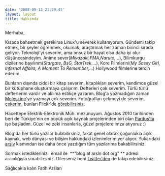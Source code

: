```yaml
---
date: '2008-09-13 21:29:45'
layout: layout
title: Hakkımda
---
```


Merhaba,

Kısaca bahsetmek gerekirse Linux'u severek kullanıyorum. Gündemi takip etmek,
bir şeyler öğrenmek, okumak, araştırmak her zaman birinci sırada geliyor.
Teknoloji'yi severim, ama onsuz bir hayat olsa daha iyi olur
düşüncesindeyim. Anime sever(_Miyazaki,FMA,Naruto,..._), Bilimkurgu
dizilerine bayılırım(_Stargate, BsG, StarTrek...._), Kore Filmlerini(_My
Sassy Girl, Infernal Affairs, A Moment To Remember,..._) Hollywood
filmlerine tercih ederim.

Bunların dışında ciddi bir kitap severim, kitaplıkları severim, kendimce güzel
bir kütüphane oluşturmaya çalışırım. Defterleri çok severim. Türlü türlü
defterlerim vardır ve aklıma estikçe yazarım. Blog'a yazmadığım zaman
[Moleskine](http://blog.arsln.org/moleskine-her-moleskinenin-anlatacak-bir-hikayesi-vardir/)'ye
yazmayı çok severim. Fotoğrafları çekmeyi de severim,
[çekerim](http://www.flickr.com/photos/ftharsln), bunları Flickr'de
[görebilirsiniz](http://www.flickr.com/photos/ftharsln).

Hacettepe Elektrik-Elektronik Müh. mezunuyum. Ağustos 2010 tarihinden beri de
Türkiye'nin en büyük açık kaynak projelerinden biri olan
[Pardus'ta](http://www.pardus.org.tr/) işe başladım. Güzel ve zeki insanlarla,
güzel projelere imza atıyoruz :)

Blog'da her türlü yazılar bulabilirsiniz, fakat genel olarak çoğunlukla açık
kaynak, web dünyası ve bilişim hakkındaki izlenimlerim yer alıyor. Yukarıdaki
[arşiv](http://blog.arsln.org/arsiv/) kısmından ise daha önce yazdığım tüm
yazılarıma bakabilirsiniz.

Sormak istediklerinizi  email ile  **"blog at arsln dot org" ** adresi
aracılığıyla sorabilirsiniz. Dilerseniz beni
[Twitter'den](https://twitter.com/#!/ftharsln) de takip edebilirsiniz. 

Sağlıcakla kalın Fatih Arslan
